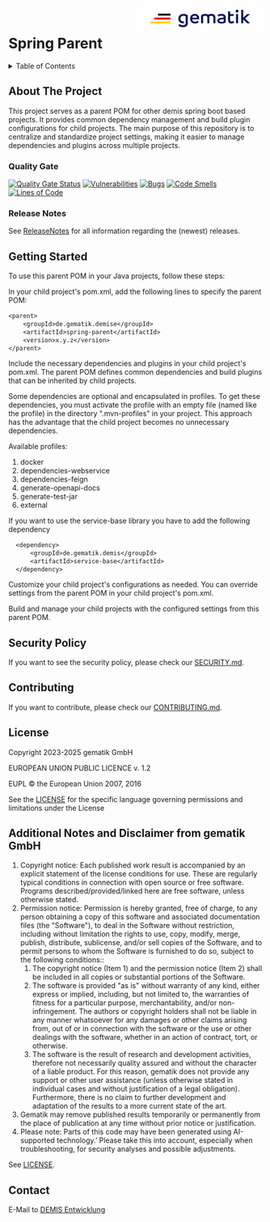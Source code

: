 <img align="right" width="250" height="47" src="media/Gematik_Logo_Flag.png"/> <br/>

# Spring Parent

<details>
  <summary>Table of Contents</summary>
  <ol>
    <li><a href="#about-the-project">About The Project</a></li>
    <li><a href="#getting-started">Getting Started</a></li>
    <li><a href="#security-policy">Security Policy</a></li>
    <li><a href="#contributing">Contributing</a></li>
    <li><a href="#license">License</a></li>
    <li><a href="#contact">Contact</a></li>
  </ol>
</details>

## About The Project

This project serves as a parent POM for other demis spring boot based projects. It provides common dependency management
and build plugin configurations for child projects. The main purpose of this repository is to centralize and standardize
project settings, making it easier to manage dependencies and plugins across multiple projects.

### Quality Gate

[![Quality Gate Status](https://sonar.prod.ccs.gematik.solutions/api/project_badges/measure?project=de.gematik.demis%3Aspring-parent&metric=alert_status&token=sqb_16f12d45f6d527f1744e9a9be26525fd62709a62)](https://sonar.prod.ccs.gematik.solutions/dashboard?id=de.gematik.demis%3Aspring-parent)
[![Vulnerabilities](https://sonar.prod.ccs.gematik.solutions/api/project_badges/measure?project=de.gematik.demis%3Aspring-parent&metric=vulnerabilities&token=sqb_16f12d45f6d527f1744e9a9be26525fd62709a62)](https://sonar.prod.ccs.gematik.solutions/dashboard?id=de.gematik.demis%3Aspring-parent)
[![Bugs](https://sonar.prod.ccs.gematik.solutions/api/project_badges/measure?project=de.gematik.demis%3Aspring-parent&metric=bugs&token=sqb_16f12d45f6d527f1744e9a9be26525fd62709a62)](https://sonar.prod.ccs.gematik.solutions/dashboard?id=de.gematik.demis%3Aspring-parent)
[![Code Smells](https://sonar.prod.ccs.gematik.solutions/api/project_badges/measure?project=de.gematik.demis%3Aspring-parent&metric=code_smells&token=sqb_16f12d45f6d527f1744e9a9be26525fd62709a62)](https://sonar.prod.ccs.gematik.solutions/dashboard?id=de.gematik.demis%3Aspring-parent)
[![Lines of Code](https://sonar.prod.ccs.gematik.solutions/api/project_badges/measure?project=de.gematik.demis%3Aspring-parent&metric=ncloc&token=sqb_16f12d45f6d527f1744e9a9be26525fd62709a62)](https://sonar.prod.ccs.gematik.solutions/dashboard?id=de.gematik.demis%3Aspring-parent)

### Release Notes

See [ReleaseNotes](ReleaseNotes.md) for all information regarding the (newest) releases.


## Getting Started

To use this parent POM in your Java projects, follow these steps:

In your child project's pom.xml, add the following lines to specify the parent POM:

    <parent>
        <groupId>de.gematik.demise</groupId>
        <artifactId>spring-parent</artifactId>
        <version>x.y.z</version>
    </parent>

Include the necessary dependencies and plugins in your child project's pom.xml. The parent POM defines common
dependencies and build plugins that can be inherited by child projects.

Some dependencies are optional and encapsulated in profiles. To get these dependencies, you must activate the profile with an empty file (named like the profile) in the directory ".mvn-profiles" in your project. This approach has the advantage that the child project becomes no unnecessary dependencies.

Available profiles:
<ol>
<li>docker</li>
<li>dependencies-webservice</li>
<li>dependencies-feign</li>
<li>generate-openapi-docs</li>
<li>generate-test-jar</li>
<li>external</li>
</ol>

If you want to use the service-base library you have to add the following dependency

      <dependency>
          <groupId>de.gematik.demis</groupId>
          <artifactId>service-base</artifactId>
      </dependency>


Customize your child project's configurations as needed. You can override settings from the parent POM in your child
project's pom.xml.

Build and manage your child projects with the configured settings from this parent POM.

## Security Policy

If you want to see the security policy, please check our [SECURITY.md](.github/SECURITY.md).

## Contributing

If you want to contribute, please check our [CONTRIBUTING.md](.github/CONTRIBUTING.md).

## License
Copyright 2023-2025 gematik GmbH

EUROPEAN UNION PUBLIC LICENCE v. 1.2

EUPL © the European Union 2007, 2016

See the [LICENSE](./LICENSE.md) for the specific language governing permissions and limitations under the License

## Additional Notes and Disclaimer from gematik GmbH

1. Copyright notice: Each published work result is accompanied by an explicit statement of the license conditions for use. These are regularly typical conditions in connection with open source or free software. Programs described/provided/linked here are free software, unless otherwise stated.
2. Permission notice: Permission is hereby granted, free of charge, to any person obtaining a copy of this software and associated documentation files (the "Software"), to deal in the Software without restriction, including without limitation the rights to use, copy, modify, merge, publish, distribute, sublicense, and/or sell copies of the Software, and to permit persons to whom the Software is furnished to do so, subject to the following conditions::
   1. The copyright notice (Item 1) and the permission notice (Item 2) shall be included in all copies or substantial portions of the Software.
   2. The software is provided "as is" without warranty of any kind, either express or implied, including, but not limited to, the warranties of fitness for a particular purpose, merchantability, and/or non-infringement. The authors or copyright holders shall not be liable in any manner whatsoever for any damages or other claims arising from, out of or in connection with the software or the use or other dealings with the software, whether in an action of contract, tort, or otherwise.
   3. The software is the result of research and development activities, therefore not necessarily quality assured and without the character of a liable product. For this reason, gematik does not provide any support or other user assistance (unless otherwise stated in individual cases and without justification of a legal obligation). Furthermore, there is no claim to further development and adaptation of the results to a more current state of the art.
3. Gematik may remove published results temporarily or permanently from the place of publication at any time without prior notice or justification.
4. Please note: Parts of this code may have been generated using AI-supported technology.’ Please take this into account, especially when troubleshooting, for security analyses and possible adjustments.

See [LICENSE](LICENSE.md).

## Contact

E-Mail to [DEMIS Entwicklung](mailto:demis-entwicklung@gematik.de?subject=[GitHub]%20spring-parent)